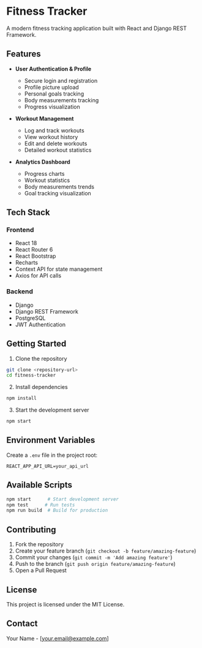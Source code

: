 # Fitness Tracker

A modern fitness tracking application built with React and Django REST Framework.

## Features

- **User Authentication & Profile**
  - Secure login and registration
  - Profile picture upload
  - Personal goals tracking
  - Body measurements tracking
  - Progress visualization

- **Workout Management**
  - Log and track workouts
  - View workout history
  - Edit and delete workouts
  - Detailed workout statistics

- **Analytics Dashboard**
  - Progress charts
  - Workout statistics
  - Body measurements trends
  - Goal tracking visualization

## Tech Stack

### Frontend

- React 18
- React Router 6
- React Bootstrap
- Recharts
- Context API for state management
- Axios for API calls

### Backend

- Django
- Django REST Framework
- PostgreSQL
- JWT Authentication

## Getting Started

1. Clone the repository

```bash
git clone <repository-url>
cd fitness-tracker
```

2. Install dependencies

```bash
npm install
```

3. Start the development server

```bash
npm start
```

## Environment Variables

Create a `.env` file in the project root:

```env
REACT_APP_API_URL=your_api_url
```

## Available Scripts

```bash
npm start      # Start development server
npm test      # Run tests
npm run build  # Build for production
```

## Contributing

1. Fork the repository
2. Create your feature branch (`git checkout -b feature/amazing-feature`)
3. Commit your changes (`git commit -m 'Add amazing feature'`)
4. Push to the branch (`git push origin feature/amazing-feature`)
5. Open a Pull Request

## License

This project is licensed under the MIT License.

## Contact

Your Name - [your.email@example.com]
